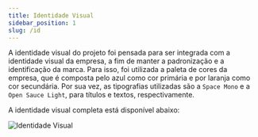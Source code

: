 ```yaml
---
title: Identidade Visual
sidebar_position: 1
slug: /id
---
```


A identidade visual do projeto foi pensada para ser integrada com a identidade visual da empresa, a fim de manter a padronização e a identificação da marca. Para isso, foi utilizada a paleta de cores da empresa, que é composta pelo azul como cor primária e por laranja como cor secundária. Por sua vez, as tipografias utilizadas são a `Space Mono` e a `Open Sauce Light`, para títulos e textos, respectivamente.

A identidade visual completa está disponível abaixo:

![Identidade Visual](/img/id.png)